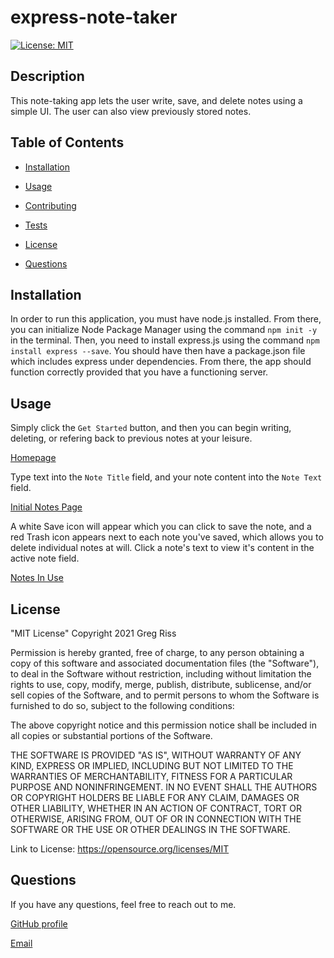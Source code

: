 # express-note-taker

  [![License: MIT](https://img.shields.io/badge/License-MIT-yellow.svg)](https://opensource.org/licenses/MIT)

  ## Description

  This note-taking app lets the user write, save, and delete notes using a simple UI. The user can also view previously stored notes.

  ## Table of Contents

  - [Installation](#installation)
  
  - [Usage](#usage)
  
  - [Contributing](#contributing)
  
  - [Tests](#tests)
  
  - [License](#license)

  - [Questions](#questions)

  ## Installation

  In order to run this application, you must have node.js installed. From there, you can initialize Node Package Manager using the command `npm init -y` in the terminal. Then, you need to install express.js using the command `npm install express --save`. You should have then have a package.json file which includes express under dependencies. From there, the app should function correctly provided that you have a functioning server.

  ## Usage

  Simply click the `Get Started` button, and then you can begin writing, deleting, or refering back to previous notes at your leisure.  

  [Homepage](./public/assets/images/homepage.png)  

  Type text into the `Note Title` field, and your note content into the `Note Text` field.  

  [Initial Notes Page](.public/assets/images/notes-initial.png)  

  A white Save icon will appear which you can click to save the note, and a red Trash icon appears next to each note you've saved, which allows you to delete individual notes at will. Click a note's text to view it's content in the active note field.

  [Notes In Use](.public/assets/images/notes-page.png)


  ## License

  "MIT License" Copyright 2021 Greg Riss

  Permission is hereby granted, free of charge, to any person obtaining a copy of this software and associated documentation files (the "Software"), to deal in the Software without restriction, including without limitation the rights to use, copy, modify, merge, publish, distribute, sublicense, and/or sell copies of the Software, and to permit persons to whom the Software is furnished to do so, subject to the following conditions:

  The above copyright notice and this permission notice shall be included in all copies or substantial portions of the Software.

  THE SOFTWARE IS PROVIDED "AS IS", WITHOUT WARRANTY OF ANY KIND, EXPRESS OR IMPLIED, INCLUDING BUT NOT LIMITED TO THE WARRANTIES OF MERCHANTABILITY, FITNESS FOR A PARTICULAR PURPOSE AND NONINFRINGEMENT. IN NO EVENT SHALL THE AUTHORS OR COPYRIGHT HOLDERS BE LIABLE FOR ANY CLAIM, DAMAGES OR OTHER LIABILITY, WHETHER IN AN ACTION OF CONTRACT, TORT OR OTHERWISE, ARISING FROM, OUT OF OR IN CONNECTION WITH THE SOFTWARE OR THE USE OR OTHER DEALINGS IN THE SOFTWARE.

  Link to License: https://opensource.org/licenses/MIT

  ## Questions

  If you have any questions, feel free to reach out to me.

  [GitHub profile](https://github.com/gregriss)

  [Email](mailto:gregriss23@gmail.com)
